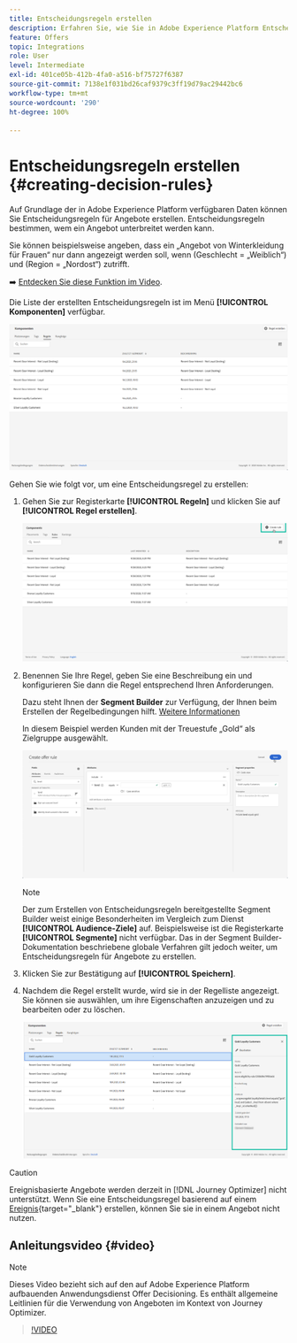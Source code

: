 ```yaml
---
title: Entscheidungsregeln erstellen
description: Erfahren Sie, wie Sie in Adobe Experience Platform Entscheidungsregeln erstellen.
feature: Offers
topic: Integrations
role: User
level: Intermediate
exl-id: 401ce05b-412b-4fa0-a516-bf75727f6387
source-git-commit: 7138e1f031bd26caf9379c3ff19d79ac29442bc6
workflow-type: tm+mt
source-wordcount: '290'
ht-degree: 100%

---
```


# Entscheidungsregeln erstellen {#creating-decision-rules}

Auf Grundlage der in Adobe Experience Platform verfügbaren Daten können Sie Entscheidungsregeln für Angebote erstellen. Entscheidungsregeln bestimmen, wem ein Angebot unterbreitet werden kann.

Sie können beispielsweise angeben, dass ein „Angebot von Winterkleidung für Frauen“ nur dann angezeigt werden soll, wenn (Geschlecht = „Weiblich“) und (Region = „Nordost“) zutrifft.

➡️ [Entdecken Sie diese Funktion im Video](#video).

Die Liste der erstellten Entscheidungsregeln ist im Menü **[!UICONTROL Komponenten]** verfügbar.

![](../../assets/decision_rules_list.png)

Gehen Sie wie folgt vor, um eine Entscheidungsregel zu erstellen:

1. Gehen Sie zur Registerkarte **[!UICONTROL Regeln]** und klicken Sie auf **[!UICONTROL Regel erstellen]**.

   ![](../../assets/offers_decision_rule_creation.png)

1. Benennen Sie Ihre Regel, geben Sie eine Beschreibung ein und konfigurieren Sie dann die Regel entsprechend Ihren Anforderungen.

   Dazu steht Ihnen der **Segment Builder** zur Verfügung, der Ihnen beim Erstellen der Regelbedingungen hilft. [Weitere Informationen](../../segment/about-segments.md)

   In diesem Beispiel werden Kunden mit der Treuestufe „Gold“ als Zielgruppe ausgewählt.

   ![](../../assets/offers_decision_rule_creation_segment.png)

   >[!NOTE]
   >
   >Der zum Erstellen von Entscheidungsregeln bereitgestellte Segment Builder weist einige Besonderheiten im Vergleich zum Dienst **[!UICONTROL Audience-Ziele]** auf. Beispielsweise ist die Registerkarte **[!UICONTROL Segmente]** nicht verfügbar. Das in der Segment Builder-Dokumentation beschriebene globale Verfahren gilt jedoch weiter, um Entscheidungsregeln für Angebote zu erstellen.

1. Klicken Sie zur Bestätigung auf **[!UICONTROL Speichern]**.

1. Nachdem die Regel erstellt wurde, wird sie in der Regelliste angezeigt. Sie können sie auswählen, um ihre Eigenschaften anzuzeigen und zu bearbeiten oder zu löschen.

   ![](../../assets/rule_created.png)

>[!CAUTION]
>
>Ereignisbasierte Angebote werden derzeit in [!DNL Journey Optimizer] nicht unterstützt. Wenn Sie eine Entscheidungsregel basierend auf einem [Ereignis](https://experienceleague.adobe.com/docs/experience-platform/segmentation/ui/segment-builder.html?lang=de#events){target=&quot;_blank&quot;} erstellen, können Sie sie in einem Angebot nicht nutzen.

## Anleitungsvideo {#video}

>[!NOTE]
>
>Dieses Video bezieht sich auf den auf Adobe Experience Platform aufbauenden Anwendungsdienst Offer Decisioning. Es enthält allgemeine Leitlinien für die Verwendung von Angeboten im Kontext von Journey Optimizer.

>[!VIDEO](https://video.tv.adobe.com/v/329373?quality=12)
